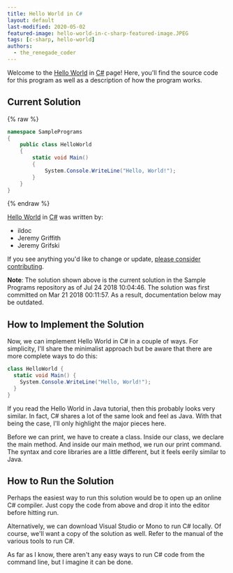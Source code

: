 ```yaml
---
title: Hello World in C#
layout: default
last-modified: 2020-05-02
featured-image: hello-world-in-c-sharp-featured-image.JPEG
tags: [c-sharp, hello-world]
authors:
  - the_renegade_coder
---
```


Welcome to the [Hello World](https://sampleprograms.io/projects/hello-world) in [C#](https://sampleprograms.io/languages/c-sharp) page! Here, you'll find the source code for this program as well as a description of how the program works.

## Current Solution

{% raw %}

```c#
namespace SamplePrograms
{
    public class HelloWorld
    {
        static void Main()
        {
            System.Console.WriteLine("Hello, World!");
        }
    }
}
```

{% endraw %}

[Hello World](https://sampleprograms.io/projects/hello-world) in [C#](https://sampleprograms.io/languages/c-sharp) was written by:

- ildoc
- Jeremy Griffith
- Jeremy Grifski

If you see anything you'd like to change or update, [please consider contributing](https://github.com/TheRenegadeCoder/sample-programs).

**Note**: The solution shown above is the current solution in the Sample Programs repository as of Jul 24 2018 10:04:46. The solution was first committed on Mar 21 2018 00:11:57. As a result, documentation below may be outdated.

## How to Implement the Solution

Now, we can implement Hello World in C# in a couple of ways. For simplicity,
I'll share the minimalist approach but be aware that there are more complete ways
to do this:

```csharp
class HelloWorld {
  static void Main() {
    System.Console.WriteLine("Hello, World!");
  }
}
```

If you read the Hello World in Java tutorial, then this probably looks very
similar. In fact, C# shares a lot of the same look and feel as Java. With that
being the case, I'll only highlight the major pieces here.

Before we can print, we have to create a class. Inside our class, we declare
the main method. And inside our main method, we run our print command. The syntax
and core libraries are a little different, but it feels eerily similar to Java.


## How to Run the Solution

Perhaps the easiest way to run this solution would be to open up an online C#
compiler. Just copy the code from above and drop it into the editor before
hitting run.

Alternatively, we can download Visual Studio or Mono to run C# locally. Of
course, we'll want a copy of the solution as well. Refer to the manual of the
various tools to run C#.

As far as I know, there aren't any easy ways to run C# code from the command
line, but I imagine it can be done.

